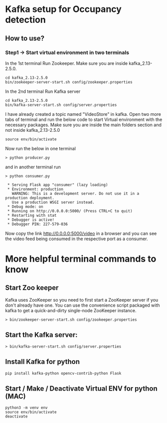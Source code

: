 # Kafka setup for Occupancy detection

## How to use? 

### Step1 -> Start virtual environment in two terminals

In the 1st terminal Run Zookeeper. Make sure you are inside kafka_2.13-2.5.0.
```
cd kafka_2.13-2.5.0
bin/zookeeper-server-start.sh config/zookeeper.properties
```
In the 2nd terminal Run Kafka server

```
cd kafka_2.13-2.5.0
bin/kafka-server-start.sh config/server.properties
```

I have already created a topic named "VideoStore" in kafka. Open two more tabs of terminal and run the below code to start Virtual environment with the necessary packages. Make sure you are inside the main folders section and not inside kafka_2.13-2.5.0

```
source env/bin/activate
```

Now run the below in one terminal
```
> python producer.py
```
and in another terminal run 
```
> python consumer.py

 * Serving Flask app "consumer" (lazy loading)
 * Environment: production
   WARNING: This is a development server. Do not use it in a production deployment.
   Use a production WSGI server instead.
 * Debug mode: on
 * Running on http://0.0.0.0:5000/ (Press CTRL+C to quit)
 * Restarting with stat
 * Debugger is active!
 * Debugger PIN: 227-579-036 
```

Now copy the link http://0.0.0.0:5000/video in a browser and you can see the video feed being consumed in the respective port as a consumer. 

# More helpful terminal commands to know

## Start Zoo keeper

Kafka uses ZooKeeper so you need to first start a ZooKeeper server if you don't already have one. You can use the convenience script packaged with kafka to get a quick-and-dirty single-node ZooKeeper instance.

```
> bin/zookeeper-server-start.sh config/zookeeper.properties
```
## Start the Kafka server:

```
> bin/kafka-server-start.sh config/server.properties
```

## Install Kafka for python
```
pip install kafka-python opencv-contrib-python Flask
```

## Start / Make / Deactivate Virtual ENV for python (MAC)

```
python3 -m venv env
source env/bin/activate
deactivate
```

